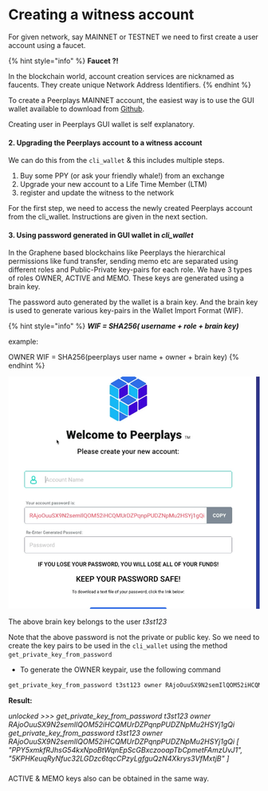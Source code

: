 # Creating a witness account

For given network, say MAINNET or TESTNET we need to first create a user account using a faucet. 

{% hint style="info" %}
**Faucet ?!**

In the blockchain world, account creation services are nicknamed as faucents. They create unique Network Address Identifiers.
{% endhint %}

To create a Peerplays MAINNET account, the easiest way is to use the GUI wallet available to download from [Github](https://github.com/peerplays-network/peerplays-core-gui/releases).

Creating user in Peerplays GUI wallet is self explanatory.

#### 2. Upgrading the Peerplays account to a witness account

We can do this from the `cli_wallet` & this includes multiple steps.

1. Buy some PPY \(or ask your friendly whale!\) from an exchange
2. Upgrade your new account to a Life Time Member \(LTM\)
3. register and update the witness to the network

For the first step, we need to access the newly created Peerplays account from the cli\_wallet. Instructions are given in the next section.

#### 3. Using password generated in GUI wallet in _cli\_wallet_

In the Graphene based blockchains like Peerplays the hierarchical permissions like fund transfer, sending memo etc are separated using different roles and Public-Private key-pairs for each role. We have 3 types of roles OWNER, ACTIVE and MEMO. These keys are generated using a brain key.

The password auto generated by the wallet is a brain key. And the brain key is used to generate various key-pairs in the Wallet Import Format \(WIF\).

{% hint style="info" %}
_**WIF = SHA256\( username + role + brain key\)**_

example:

OWNER WIF = SHA256\(peerplays user name + owner + brain key\)
{% endhint %}

![\(New account in Peerplays wallet\)](../.gitbook/assets/image.webp)

The above brain key belongs to the user _t3st123_

Note that the above password is not the private or public key. So we need to create the key pairs to be used in the `cli_wallet` using the method `get_private_key_from_password`

* To generate the OWNER keypair, use the following command

```cpp
get_private_key_from_password t3st123 owner RAjoOuuSX9N2semIlQOM52iHCQMUrDZPqnpPUDZNpMu2HSYj1gQi
```

**Result:**

_unlocked &gt;&gt;&gt; get\_private\_key\_from\_password t3st123 owner RAjoOuuSX9N2semIlQOM52iHCQMUrDZPqnpPUDZNpMu2HSYj1gQi get\_private\_key\_from\_password t3st123 owner RAjoOuuSX9N2semIlQOM52iHCQMUrDZPqnpPUDZNpMu2HSYj1gQi \[ "PPY5xmkfRJhsG54kxNpoBtWqnEpScGBxczooapTbCpmetFAmzUvJ1", "5KPHKeuqRyNfuc32LGDzc6tqcCPzyLgfguQzN4Xkrys3VfMxtjB" \]_

###  <a id="UsingpasswordgeneratedinGUIwalletincli_wallet-Instructions"></a>

ACTIVE & MEMO keys also can be obtained in the same way.

